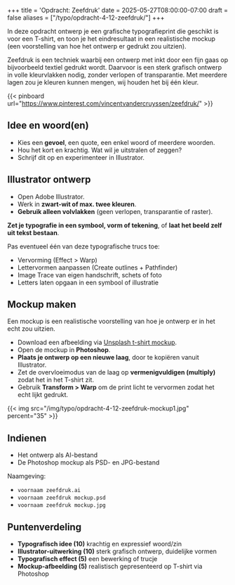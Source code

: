 +++
title = 'Opdracht: Zeefdruk'
date = 2025-05-27T08:00:00-07:00
draft = false
aliases = ["/typo/opdracht-4-12-zeefdruk/"]
+++

In deze opdracht ontwerp je een grafische typografieprint die geschikt is voor een T-shirt, en toon je het eindresultaat in een realistische mockup (een voorstelling van hoe het ontwerp er gedrukt zou uitzien).

Zeefdruk is een techniek waarbij een ontwerp met inkt door een fijn gaas op bijvoorbeeld textiel gedrukt wordt. Daarvoor is een sterk grafisch ontwerp in volle kleurvlakken nodig, zonder verlopen of transparantie. Met meerdere lagen zou je kleuren kunnen mengen, wij houden het bij één kleur.

{{< pinboard url="https://www.pinterest.com/vincentvandercruyssen/zeefdruk/" >}}

## Idee en woord(en)

- Kies een **gevoel**, een quote, een enkel woord of meerdere woorden.
- Hou het kort en krachtig. Wat wil je uitstralen of zeggen?
- Schrijf dit op en experimenteer in Illustrator.

## Illustrator ontwerp

- Open Adobe Illustrator.
- Werk in **zwart-wit of max. twee kleuren**.
- **Gebruik alleen volvlakken** (geen verlopen, transparantie of raster).

**Zet je typografie in een symbool, vorm of tekening**, of **laat het beeld zelf uit tekst bestaan**.

Pas eventueel één van deze typografische trucs toe:
- Vervorming (Effect > Warp)
- Lettervormen aanpassen (Create outlines + Pathfinder)
- Image Trace van eigen handschrift, schets of foto
- Letters laten opgaan in een symbool of illustratie

## Mockup maken

Een mockup is een realistische voorstelling van hoe je ontwerp er in het echt zou uitzien.

- Download een afbeelding via [Unsplash t-shirt mockup](https://unsplash.com/s/photos/t-shirt-mockup).
- Open de mockup in **Photoshop**.
- **Plaats je ontwerp op een nieuwe laag**, door te kopiëren vanuit Illustrator.
- Zet de overvloeimodus van de laag op **vermenigvuldigen (multiply)** zodat het in het T-shirt zit.
- Gebruik **Transform > Warp** om de print licht te vervormen zodat het echt lijkt gedrukt.

{{< img src="/img/typo/opdracht-4-12-zeefdruk-mockup1.jpg" percent="35" >}}

## Indienen

- Het ontwerp als AI-bestand
- De Photoshop mockup als PSD- en JPG-bestand

Naamgeving:  
- `voornaam zeefdruk.ai`  
- `voornaam zeefdruk mockup.psd`
- `voornaam zeefdruk mockup.jpg`

## Puntenverdeling

- **Typografisch idee (10)** krachtig en expressief woord/zin
- **Illustrator-uitwerking (10)** sterk grafisch ontwerp, duidelijke vormen
- **Typografisch effect (5)** een bewerking of trucje
- **Mockup-afbeelding (5)** realistisch gepresenteerd op T-shirt via Photoshop